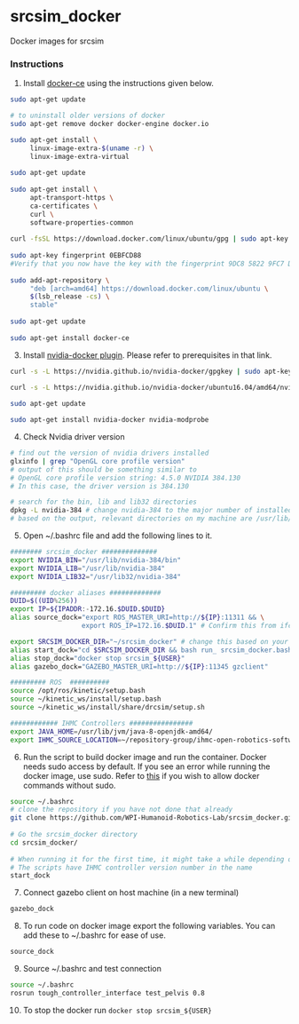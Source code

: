 # srcsim_docker
Docker images for srcsim

### Instructions
1. Install [docker-ce](https://docs.docker.com/install/linux/docker-ce/ubuntu/) using the instructions given below.
```bash
sudo apt-get update

# to uninstall older versions of docker
sudo apt-get remove docker docker-engine docker.io

sudo apt-get install \
     linux-image-extra-$(uname -r) \
     linux-image-extra-virtual
	
sudo apt-get update
	
sudo apt-get install \
     apt-transport-https \
     ca-certificates \
     curl \
     software-properties-common
 	
curl -fsSL https://download.docker.com/linux/ubuntu/gpg | sudo apt-key add -
 	
sudo apt-key fingerprint 0EBFCD88
#Verify that you now have the key with the fingerprint 9DC8 5822 9FC7 DD38 854A E2D8 8D81 803C 0EBF CD88, by searching 	  	   the last 8 characters of the fingerprint.
 	
sudo add-apt-repository \
     "deb [arch=amd64] https://download.docker.com/linux/ubuntu \
     $(lsb_release -cs) \
     stable"
	
sudo apt-get update
	
sudo apt-get install docker-ce
```
3. Install [nvidia-docker plugin](https://github.com/NVIDIA/nvidia-docker/wiki/Installation-(version-1.0)). Please refer to prerequisites in that link.  
```bash
curl -s -L https://nvidia.github.io/nvidia-docker/gpgkey | sudo apt-key add -
	
curl -s -L https://nvidia.github.io/nvidia-docker/ubuntu16.04/amd64/nvidia-docker.list | sudo tee /etc/apt/sources.list.d/nvidia-docker.list

sudo apt-get update

sudo apt-get install nvidia-docker nvidia-modprobe
```
4. Check Nvidia driver version
```bash
# find out the version of nvidia drivers installed
glxinfo | grep "OpenGL core profile version" 
# output of this should be something similar to 
# OpenGL core profile version string: 4.5.0 NVIDIA 384.130
# In this case, the driver version is 384.130

# search for the bin, lib and lib32 directories
dpkg -L nvidia-384 # change nvidia-384 to the major number of installed version
# based on the output, relevant directories on my machine are /usr/lib/nvidia-384/bin, /usr/lib/nvidia-384, and /usr/lib32/nvidia-384

```

5. Open ~/.bashrc file and add the following lines to it. 

```bash
######## srcsim_docker ##############
export NVIDIA_BIN="/usr/lib/nvidia-384/bin"
export NVIDIA_LIB="/usr/lib/nvidia-384"
export NVIDIA_LIB32="/usr/lib32/nvidia-384"

######### docker aliases #############
DUID=$((UID%256))
export IP=${IPADDR:-172.16.$DUID.$DUID}
alias source_dock="export ROS_MASTER_URI=http://${IP}:11311 && \
                  export ROS_IP=172.16.$DUID.1" # Confirm this from ifconfig results

export SRCSIM_DOCKER_DIR="~/srcsim_docker" # change this based on your configuration
alias start_dock="cd $SRCSIM_DOCKER_DIR && bash run_ srcsim_docker.bash"
alias stop_dock="docker stop srcsim_${USER}"
alias gazebo_dock="GAZEBO_MASTER_URI=http://${IP}:11345 gzclient"

######### ROS  ##########
source /opt/ros/kinetic/setup.bash
source ~/kinetic_ws/install/setup.bash
source ~/kinetic_ws/install/share/drcsim/setup.sh

############ IHMC Controllers ################
export JAVA_HOME=/usr/lib/jvm/java-8-openjdk-amd64/
export IHMC_SOURCE_LOCATION=~/repository-group/ihmc-open-robotics-software
```

6. Run the script to build docker image and run the container. Docker needs sudo access by default. If you see an error while running the docker image, use sudo. Refer to [this](https://askubuntu.com/questions/477551/how-can-i-use-docker-without-sudo) if you wish to allow docker commands without sudo.
```bash
source ~/.bashrc
# clone the repository if you have not done that already
git clone https://github.com/WPI-Humanoid-Robotics-Lab/srcsim_docker.git  -b devel
	
# Go the srcsim_docker directory
cd srcsim_docker/
	
# When running it for the first time, it might take a while depending on your internet speed
# The scripts have IHMC controller version number in the name
start_dock
```

7. Connect gazebo client on host machine (in a new terminal)
```bash
gazebo_dock
```
8. To run code on docker image export the following variables. You can add these to ~/.bashrc for ease of use.
```bash
source_dock
```
9. Source ~/.bashrc and test connection
```bash
source ~/.bashrc
rosrun tough_controller_interface test_pelvis 0.8
```
10. To stop the docker run `docker stop srcsim_${USER}`
